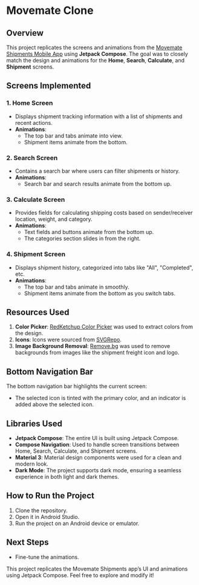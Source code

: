 # Movemate Clone

## Overview
This project replicates the screens and animations from the [Movemate Shipments Mobile App](https://dribbble.com/shots/21617837-Movemate-Shipments-Mobile-App) using **Jetpack Compose**. The goal was to closely match the design and animations for the **Home**, **Search**, **Calculate**, and **Shipment** screens.

## Screens Implemented

### 1. **Home Screen**
- Displays shipment tracking information with a list of shipments and recent actions.
- **Animations**:
    - The top bar and tabs animate into view.
    - Shipment items animate from the bottom.

### 2. **Search Screen**
- Contains a search bar where users can filter shipments or history.
- **Animations**:
    - Search bar and search results animate from the bottom up.

### 3. **Calculate Screen**
- Provides fields for calculating shipping costs based on sender/receiver location, weight, and category.
- **Animations**:
    - Text fields and buttons animate from the bottom up.
    - The categories section slides in from the right.

### 4. **Shipment Screen**
- Displays shipment history, categorized into tabs like "All", "Completed", etc.
- **Animations**:
    - The top bar and tabs animate in smoothly.
    - Shipment items animate from the bottom as you switch tabs.

## Resources Used
1. **Color Picker**: [RedKetchup Color Picker](https://redketchup.io/color-picker) was used to extract colors from the design.
2. **Icons**: Icons were sourced from [SVGRepo](https://www.svgrepo.com/).
3. **Image Background Removal**: [Remove.bg](https://www.remove.bg/upload) was used to remove backgrounds from images like the shipment freight icon and logo.

## Bottom Navigation Bar
The bottom navigation bar highlights the current screen:
- The selected icon is tinted with the primary color, and an indicator is added above the selected icon.

## Libraries Used
- **Jetpack Compose**: The entire UI is built using Jetpack Compose.
- **Compose Navigation**: Used to handle screen transitions between Home, Search, Calculate, and Shipment screens.
- **Material 3**: Material design components were used for a clean and modern look.
- **Dark Mode**: The project supports dark mode, ensuring a seamless experience in both light and dark themes.

## How to Run the Project
1. Clone the repository.
2. Open it in Android Studio.
3. Run the project on an Android device or emulator.

## Next Steps
- Fine-tune the animations.

This project replicates the Movemate Shipments app’s UI and animations using Jetpack Compose. Feel free to explore and modify it!
